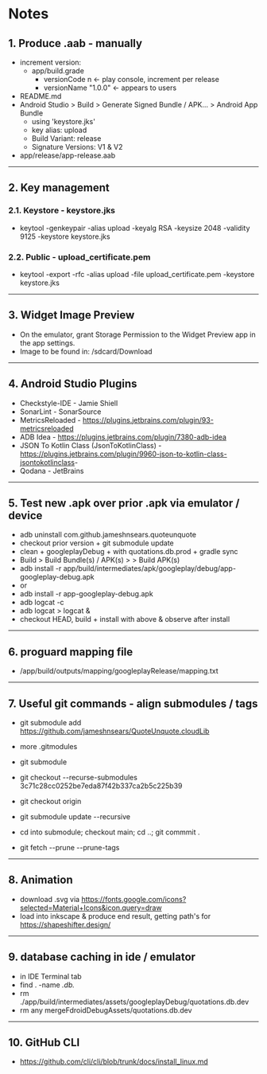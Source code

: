 # Notes

## 1. Produce .aab - manually

* increment version:
  * app/build.grade
    * versionCode n         <- play console, increment per release
    * versionName "1.0.0"   <- appears to users
* README.md
* Android Studio > Build > Generate Signed Bundle / APK... > Android App Bundle
  * using 'keystore.jks'
  * key alias: upload
  * Build Variant: release
  * Signature Versions: V1 & V2
* app/release/app-release.aab

---

## 2. Key management

### 2.1. Keystore - keystore.jks

* keytool -genkeypair -alias upload -keyalg RSA -keysize 2048 -validity 9125 -keystore keystore.jks

### 2.2. Public - upload_certificate.pem

* keytool -export -rfc -alias upload -file upload_certificate.pem -keystore keystore.jks

---

## 3. Widget Image Preview

* On the emulator, grant Storage Permission to the Widget Preview app in the app settings.
* Image to be found in: /sdcard/Download

---

## 4. Android Studio Plugins

* Checkstyle-IDE - Jamie Shiell
* SonarLint - SonarSource
* MetricsReloaded - <https://plugins.jetbrains.com/plugin/93-metricsreloaded>
* ADB Idea - <https://plugins.jetbrains.com/plugin/7380-adb-idea>
* JSON To Kotlin Class (JsonToKotlinClass) - <https://plugins.jetbrains.com/plugin/9960-json-to-kotlin-class-jsontokotlinclass>-
* Qodana - JetBrains

---

## 5. Test new .apk over prior .apk via emulator / device

* adb uninstall com.github.jameshnsears.quoteunquote
* checkout prior version + git submodule update
* clean + googleplayDebug + with quotations.db.prod + gradle sync
* Build > Build Bundle(s) / APK(s) > > Build APK(s)
* adb install -r app/build/intermediates/apk/googleplay/debug/app-googleplay-debug.apk
* or
* adb install -r app-googleplay-debug.apk
* adb logcat -c
* adb logcat > logcat &
* checkout HEAD, build + install with above & observe after install

---

## 6. proguard mapping file

* /app/build/outputs/mapping/googleplayRelease/mapping.txt

---

## 7. Useful git commands - align submodules / tags

* git submodule add <https://github.com/jameshnsears/QuoteUnquote.cloudLib>
* more .gitmodules

* git submodule
* git checkout --recurse-submodules 3c71c28cc0252be7eda87f42b337ca2b5c225b39

* git checkout origin
* git submodule update --recursive

* cd into submodule; checkout main; cd ..; git commmit .

* git fetch --prune --prune-tags

---

## 8. Animation

* download .svg via <https://fonts.google.com/icons?selected=Material+Icons&icon.query=draw>
* load into inkscape & produce end result, getting path's for <https://shapeshifter.design/>

---

## 9. database caching in ide / emulator

* in IDE Terminal tab
* find . -name *.db.*
* rm ./app/build/intermediates/assets/googleplayDebug/quotations.db.dev
* rm any mergeFdroidDebugAssets/quotations.db.dev

---

## 10. GitHub CLI

* https://github.com/cli/cli/blob/trunk/docs/install_linux.md
